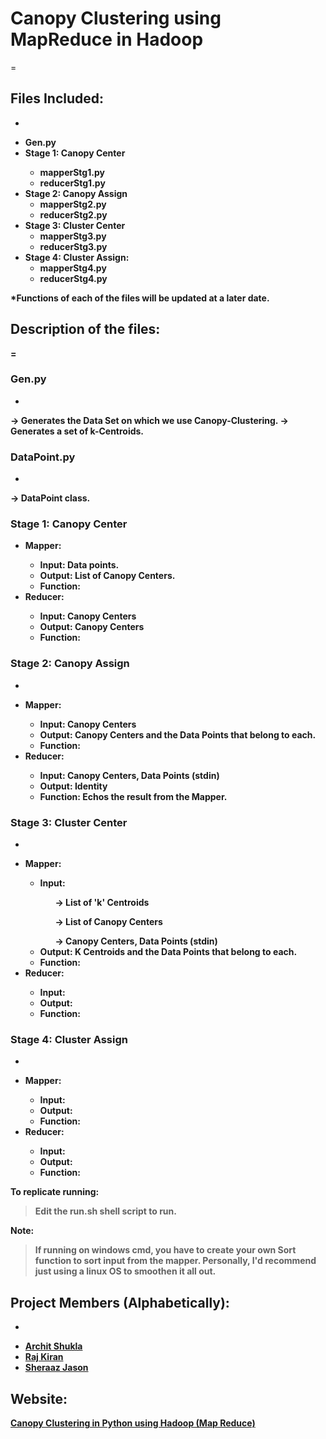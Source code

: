 # Canopy Clustering using MapReduce in Hadoop
=

## Files Included:
-
<ul>
	<li><b>Gen.py</b></li>
	<li><b>Stage 1: Canopy Center<b>
		<ul>
			<li>mapperStg1.py</li> 
			<li>reducerStg1.py</li>
		</ul>
	</li>
	<li><b>Stage 2: Canopy Assign</b>
		<ul>
			<li>mapperStg2.py</li>
			<li>reducerStg2.py</li>
		</ul>
	</li>
	<li><b>Stage 3: Cluster Center</b>
		<ul>
			<li>mapperStg3.py</li>
			<li>reducerStg3.py</li>
		</ul>
	</li>
	<li><b>Stage 4: Cluster Assign:</b>
		<ul>
			<li>mapperStg4.py</li>
			<li>reducerStg4.py</li>
		</ul>
	</li>
</ul>


*Functions of each of the files will be updated at a later date.


## Description of the files:
=

### Gen.py
-
-> Generates the Data Set on which we use Canopy-Clustering.
-> Generates a set of k-Centroids.

### DataPoint.py
-
-> DataPoint class.

### Stage 1: Canopy Center

<ul>
	<li>Mapper:</li>
		<ul>
			<li>Input: Data points.</li>
			<li>Output: List of Canopy Centers.</li>
			<li>Function: </li>
		</ul>
	<li>Reducer:</li>
		<ul>
			<li>Input: Canopy Centers</li>
			<li>Output: Canopy Centers</li>
			<li>Function: </li>
		</ul>
</ul>

### Stage 2: Canopy Assign
-
<ul>
	<li>Mapper:</li>
		<ul>
			<li>Input: Canopy Centers </li>
			<li>Output: Canopy Centers and the Data Points that belong to each.</li>
			<li>Function: </li>
		</ul>
	<li>Reducer:</li>
		<ul>
			<li>Input: Canopy Centers, Data Points (stdin)</li>
			<li>Output: Identity </li>
			<li>Function: Echos the result from the Mapper.</li>
		</ul>
</ul>

### Stage 3: Cluster Center
-
<ul>
	<li>Mapper:</li>
		<ul>
			<li>Input: </li>
				<ul>-> List of 'k' Centroids</ul>
				<ul>-> List of Canopy Centers</ul>
				<ul>-> Canopy Centers, Data Points (stdin)</ul>
			<li>Output: K Centroids and the Data Points that belong to each. </li>
			<li>Function: </li>
		</ul>
	<li>Reducer:</li>
		<ul>
			<li>Input: </li>
			<li>Output: </li>
			<li>Function: </li>
		</ul>
</ul>

### Stage 4: Cluster Assign
-
<ul>
	<li>Mapper:</li>
		<ul>
			<li>Input: </li>
			<li>Output: </li>
			<li>Function: </li>
		</ul>
	<li>Reducer:</li>
		<ul>
			<li>Input: </li>
			<li>Output: </li>
			<li>Function: </li>
		</ul>
</ul>



To replicate running:
> Edit the run.sh shell script to run.

Note: 
> If running on windows cmd, you have to create your own Sort function to sort input from the mapper. 
> Personally, I'd recommend just using a linux OS to smoothen it all out.



## Project Members (Alphabetically):
-
* [Archit Shukla](https://github.com/architshukla)
* [Raj Kiran](https://github.com/superman550)
* [Sheraaz Jason](https://github.com/sheraaz-jason)


## Website:
[Canopy Clustering in Python using Hadoop (Map Reduce)](http://sheraaz-jason.github.io/canopyClusteringPython/)
